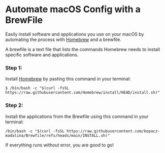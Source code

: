 # Automate macOS Config with a BrewFile
Easily install software and applications you use on your macOS by automating the process with [Homebrew](https://brew.sh) and a brewfile.

A brewfile is a text file that lists the commands Homebrew needs to install specific software and applications. 

### Step 1:
Install [Homebrew](https://brew.sh) by pasting this command in your terminal:

```
$ /bin/bash -c "$(curl -fsSL https://raw.githubusercontent.com/Homebrew/install/HEAD/install.sh)"
```

### Step 2:
Install the applications from the Brewfile using this command in your terminal:

```
/bin/bash -c "$(curl -fsSL https://raw.githubusercontent.com/kopacz-madalina/Brewfile/refs/heads/main/INSTALL.sh)"
```


If everything runs without error, you are good to go!
